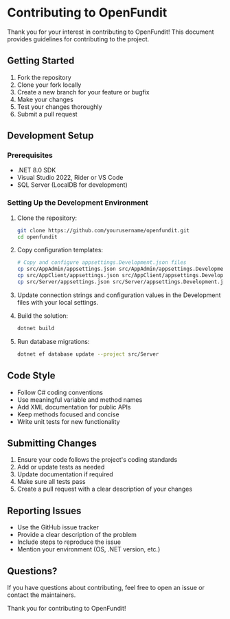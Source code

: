 # Contributing to OpenFundit

Thank you for your interest in contributing to OpenFundit! This document provides guidelines for contributing to the project.

## Getting Started

1. Fork the repository
2. Clone your fork locally
3. Create a new branch for your feature or bugfix
4. Make your changes
5. Test your changes thoroughly
6. Submit a pull request

## Development Setup

### Prerequisites

- .NET 8.0 SDK
- Visual Studio 2022, Rider or VS Code
- SQL Server (LocalDB for development)

### Setting Up the Development Environment

1. Clone the repository:
   ```bash
   git clone https://github.com/yourusername/openfundit.git
   cd openfundit
   ```

2. Copy configuration templates:
   ```bash
   # Copy and configure appsettings.Development.json files
   cp src/AppAdmin/appsettings.json src/AppAdmin/appsettings.Development.json
   cp src/AppClient/appsettings.json src/AppClient/appsettings.Development.json
   cp src/Server/appsettings.json src/Server/appsettings.Development.json
   ```

3. Update connection strings and configuration values in the Development files with your local settings.

4. Build the solution:
   ```bash
   dotnet build
   ```

5. Run database migrations:
   ```bash
   dotnet ef database update --project src/Server
   ```

## Code Style

- Follow C# coding conventions
- Use meaningful variable and method names
- Add XML documentation for public APIs
- Keep methods focused and concise
- Write unit tests for new functionality

## Submitting Changes

1. Ensure your code follows the project's coding standards
2. Add or update tests as needed
3. Update documentation if required
4. Make sure all tests pass
5. Create a pull request with a clear description of your changes

## Reporting Issues

- Use the GitHub issue tracker
- Provide a clear description of the problem
- Include steps to reproduce the issue
- Mention your environment (OS, .NET version, etc.)

## Questions?

If you have questions about contributing, feel free to open an issue or contact the maintainers.

Thank you for contributing to OpenFundit!
